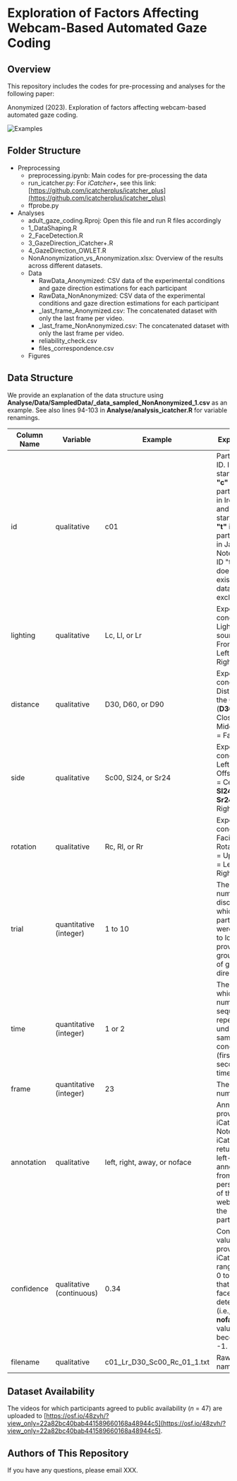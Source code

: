Exploration of Factors Affecting Webcam-Based Automated Gaze Coding 
====

## Overview
This repository includes the codes for pre-processing and analyses for the following paper:

Anonymized (2023). Exploration of factors affecting webcam-based automated gaze coding.

![Examples](https://github.com/hagi-hara/adult-gaze-coding/assets/40618747/52eeb4e3-2f89-436b-8b27-4ef02f5bee6d)


## Folder Structure
- Preprocessing
  - preprocessing.ipynb: Main codes for pre-processing the data
  - run_icatcher.py: For *iCatcher+*, see this link: [https://github.com/icatcherplus/icatcher_plus](https://github.com/icatcherplus/icatcher_plus)
  - ffprobe.py
- Analyses
  - adult_gaze_coding.Rproj: Open this file and run R files accordingly
  - 1_DataShaping.R
  - 2_FaceDetection.R
  - 3_GazeDirection_iCatcher+.R
  - 4_GazeDirection_OWLET.R
  - NonAnonymization_vs_Anonymization.xlsx: Overview of the results across different datasets.
  - Data
    - RawData_Anonymized: CSV data of the experimental conditions and gaze direction estimations for each participant
    - RawData_NonAnonymized: CSV data of the experimental conditions and gaze direction estimations for each participant
    - _last_frame_Anonymized.csv: The concatenated dataset with only the last frame per video.
    - _last_frame_NonAnonymized.csv: The concatenated dataset with only the last frame per video.
    - reliability_check.csv
    - files_correspondence.csv
  - Figures


## Data Structure
We provide an explanation of the data structure using **Analyse/Data/SampledData/_data_sampled_NonAnonymized_1.csv** as an example. See also lines 94-103 in **Analyse/analysis_icatcher.R** for variable renamings.

| Column Name     | Variable              | Example             | Explanation                                             |
| ----            | ----                  |----                 |   ----                                                  |
| id              |qualitative            |c01                  | Participant ID. IDs starting with **"c"** indicate participants in Ireland and those starting with **"t"** indicate participants in Japan. Note that the ID "t13" does not exist due to data exclusion. | 
|lighting         |qualitative            | Lc, Ll, or Lr       | Experimental condition of Lighting source (**Lc** = Front, **Ll** = Left, **Lr** = Right). |
|distance         |qualitative            | D30, D60, or D90    | Experimental condition of Distance to the Camera (**D30** = Close, **D60** = Middle, **D90** = Far). |
|side             |qualitative            | Sc00, Sl24, or Sr24 | Experimental condition of Left-Right Offset (**Sc00** = Center, **Sl24** = Left, **Sr24** = Right). |
|rotation         |qualitative            | Rc, Rl, or Rr       | Experimental condition of Facial Rotation (**Rc** = Upright, **Rl** = Left, **Rr** = Right). |
|trial            |quantitative (integer) | 1 to 10             | The numbered disc at which the participants were asked to look. This provides the ground truth of gaze direction. |
|time             |quantitative (integer) | 1 or 2              | The order in which the number sequence is repeated under the same condition (first or second time). |
|frame            |quantitative (integer) | 23                  | The frame number. |
|annotation       |qualitative            | left, right, away, or noface | Annotations provided by iCatcher+. Note that iCatcher+ returns the left-right annotations from the perspective of the webcam, not the participant. |
|confidence       |qualitative (continuous) | 0.34 | Confidence values provided by iCatcher+, ranging from 0 to 1. Note that when no face was detected (i.e., **noface**), this value becomes -1. |
|filename         |qualitative            | c01_Lr_D30_Sc00_Rc_01_1.txt | Raw file names. |


## Dataset Availability
The videos for which participants agreed to public availability (*n* = 47) are uploaded to [https://osf.io/48zvh/?view_only=22a82bc40bab441589660168a48944c5](https://osf.io/48zvh/?view_only=22a82bc40bab441589660168a48944c5).


## Authors of This Repository
If you have any questions, please email XXX.








